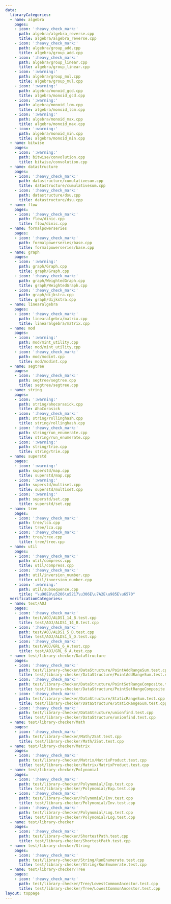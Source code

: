 ```yaml
---
data:
  libraryCategories:
  - name: algebra
    pages:
    - icon: ':heavy_check_mark:'
      path: algebra/algebra_reverse.cpp
      title: algebra/algebra_reverse.cpp
    - icon: ':heavy_check_mark:'
      path: algebra/group_add.cpp
      title: algebra/group_add.cpp
    - icon: ':heavy_check_mark:'
      path: algebra/group_linear.cpp
      title: algebra/group_linear.cpp
    - icon: ':warning:'
      path: algebra/group_mul.cpp
      title: algebra/group_mul.cpp
    - icon: ':warning:'
      path: algebra/monoid_gcd.cpp
      title: algebra/monoid_gcd.cpp
    - icon: ':warning:'
      path: algebra/monoid_lcm.cpp
      title: algebra/monoid_lcm.cpp
    - icon: ':warning:'
      path: algebra/monoid_max.cpp
      title: algebra/monoid_max.cpp
    - icon: ':warning:'
      path: algebra/monoid_min.cpp
      title: algebra/monoid_min.cpp
  - name: bitwise
    pages:
    - icon: ':warning:'
      path: bitwise/convolution.cpp
      title: bitwise/convolution.cpp
  - name: datastructure
    pages:
    - icon: ':heavy_check_mark:'
      path: datastructure/cumulativesum.cpp
      title: datastructure/cumulativesum.cpp
    - icon: ':heavy_check_mark:'
      path: datastructure/dsu.cpp
      title: datastructure/dsu.cpp
  - name: flow
    pages:
    - icon: ':heavy_check_mark:'
      path: flow/dinic.cpp
      title: flow/dinic.cpp
  - name: formalpowerseries
    pages:
    - icon: ':heavy_check_mark:'
      path: formalpowerseries/base.cpp
      title: formalpowerseries/base.cpp
  - name: graph
    pages:
    - icon: ':warning:'
      path: graph/Graph.cpp
      title: graph/Graph.cpp
    - icon: ':heavy_check_mark:'
      path: graph/WeightedGraph.cpp
      title: graph/WeightedGraph.cpp
    - icon: ':heavy_check_mark:'
      path: graph/dijkstra.cpp
      title: graph/dijkstra.cpp
  - name: linearalgebra
    pages:
    - icon: ':heavy_check_mark:'
      path: linearalgebra/matrix.cpp
      title: linearalgebra/matrix.cpp
  - name: mod
    pages:
    - icon: ':warning:'
      path: mod/mint_utility.cpp
      title: mod/mint_utility.cpp
    - icon: ':heavy_check_mark:'
      path: mod/modint.cpp
      title: mod/modint.cpp
  - name: segtree
    pages:
    - icon: ':heavy_check_mark:'
      path: segtree/segtree.cpp
      title: segtree/segtree.cpp
  - name: string
    pages:
    - icon: ':warning:'
      path: string/ahocorasick.cpp
      title: AhoCorasick
    - icon: ':heavy_check_mark:'
      path: string/rollinghash.cpp
      title: string/rollinghash.cpp
    - icon: ':heavy_check_mark:'
      path: string/run_enumerate.cpp
      title: string/run_enumerate.cpp
    - icon: ':warning:'
      path: string/trie.cpp
      title: string/trie.cpp
  - name: superstd
    pages:
    - icon: ':warning:'
      path: superstd/map.cpp
      title: superstd/map.cpp
    - icon: ':warning:'
      path: superstd/multiset.cpp
      title: superstd/multiset.cpp
    - icon: ':warning:'
      path: superstd/set.cpp
      title: superstd/set.cpp
  - name: tree
    pages:
    - icon: ':heavy_check_mark:'
      path: tree/lca.cpp
      title: tree/lca.cpp
    - icon: ':heavy_check_mark:'
      path: tree/tree.cpp
      title: tree/tree.cpp
  - name: util
    pages:
    - icon: ':heavy_check_mark:'
      path: util/compress.cpp
      title: util/compress.cpp
    - icon: ':heavy_check_mark:'
      path: util/inversion_number.cpp
      title: util/inversion_number.cpp
    - icon: ':warning:'
      path: util/subsequence.cpp
      title: "\u90E8\u5206\u5217\u306E\u7A2E\u985E\u6570"
  verificationCategories:
  - name: test/AOJ
    pages:
    - icon: ':heavy_check_mark:'
      path: test/AOJ/ALDS1_14_B.test.cpp
      title: test/AOJ/ALDS1_14_B.test.cpp
    - icon: ':heavy_check_mark:'
      path: test/AOJ/ALDS1_5_D.test.cpp
      title: test/AOJ/ALDS1_5_D.test.cpp
    - icon: ':heavy_check_mark:'
      path: test/AOJ/GRL_6_A.test.cpp
      title: test/AOJ/GRL_6_A.test.cpp
  - name: test/library-checker/DataStructure
    pages:
    - icon: ':heavy_check_mark:'
      path: test/library-checker/DataStructure/PointAddRangeSum.test.cpp
      title: test/library-checker/DataStructure/PointAddRangeSum.test.cpp
    - icon: ':heavy_check_mark:'
      path: test/library-checker/DataStructure/PointSetRangeComposite.test.cpp
      title: test/library-checker/DataStructure/PointSetRangeComposite.test.cpp
    - icon: ':heavy_check_mark:'
      path: test/library-checker/DataStructure/StaticRangeSum.test.cpp
      title: test/library-checker/DataStructure/StaticRangeSum.test.cpp
    - icon: ':heavy_check_mark:'
      path: test/library-checker/DataStructure/unionfind.test.cpp
      title: test/library-checker/DataStructure/unionfind.test.cpp
  - name: test/library-checker/Math
    pages:
    - icon: ':heavy_check_mark:'
      path: test/library-checker/Math/2Sat.test.cpp
      title: test/library-checker/Math/2Sat.test.cpp
  - name: test/library-checker/Matrix
    pages:
    - icon: ':heavy_check_mark:'
      path: test/library-checker/Matrix/MatrixProduct.test.cpp
      title: test/library-checker/Matrix/MatrixProduct.test.cpp
  - name: test/library-checker/Polynomial
    pages:
    - icon: ':heavy_check_mark:'
      path: test/library-checker/Polynomial/Exp.test.cpp
      title: test/library-checker/Polynomial/Exp.test.cpp
    - icon: ':heavy_check_mark:'
      path: test/library-checker/Polynomial/Inv.test.cpp
      title: test/library-checker/Polynomial/Inv.test.cpp
    - icon: ':heavy_check_mark:'
      path: test/library-checker/Polynomial/Log.test.cpp
      title: test/library-checker/Polynomial/Log.test.cpp
  - name: test/library-checker
    pages:
    - icon: ':heavy_check_mark:'
      path: test/library-checker/ShortestPath.test.cpp
      title: test/library-checker/ShortestPath.test.cpp
  - name: test/library-checker/String
    pages:
    - icon: ':heavy_check_mark:'
      path: test/library-checker/String/RunEnumerate.test.cpp
      title: test/library-checker/String/RunEnumerate.test.cpp
  - name: test/library-checker/Tree
    pages:
    - icon: ':heavy_check_mark:'
      path: test/library-checker/Tree/LowestCommonAncestor.test.cpp
      title: test/library-checker/Tree/LowestCommonAncestor.test.cpp
layout: toppage
---
```


